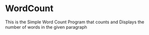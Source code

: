 # WordCount
This is the Simple Word Count Program that counts and Displays the number of words in the given paragraph
